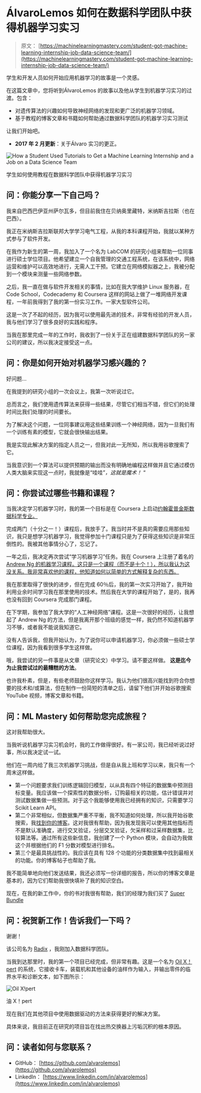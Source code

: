 # ÁlvaroLemos 如何在数据科学团队中获得机器学习实习

> 原文： [https://machinelearningmastery.com/student-got-machine-learning-internship-job-data-science-team/](https://machinelearningmastery.com/student-got-machine-learning-internship-job-data-science-team/)

学生和开发人员如何开始应用机器学习的故事是一个灵感。

在这篇文章中，您将听到ÁlvaroLemos 的故事以及他从学生到机器学习实习的过渡。包含：

*   对遗传算法的兴趣如何导致神经网络的发现和更广泛的机器学习领域。
*   基于教程的博客文章和书籍如何帮助通过数据科学团队的机器学习实习测试

让我们开始吧。

*   **2017 年 2 月更新**：关于Álvaro 实习的更正。

![How a Student Used Tutorials to Get a Machine Learning Internship and a Job on a Data Science Team](img/3d76d54fee4d611e5df16abf0ccabec7.jpg)

学生如何使用教程在数据科学团队中获得机器学习实习

## 问：你能分享一下自己吗？

我来自巴西巴伊亚州萨尔瓦多，但目前我住在贝纳奥里藏特，米纳斯吉拉斯（也在巴西）。

我正在米纳斯吉拉斯联邦大学学习电气工程，从我的本科课程开始，我就以某种方式参与了软件开发。

在我作为新生的第一周，我加入了一个名为 LabCOM 的研究小组来帮助一位同事进行硕士学位项目。他希望建立一个自我管理的交通工程系统，在该系统中，网络运营和维护可以高效地进行，无需人工干预。它建立在网络模拟器之上，我被分配到一个模块来测量一些网络参数。

之后，我一直在做与软件开发相关的事情，比如在我大学维护 Linux 服务器，在 Code School，Codecademy 和 Coursera 这样的网站上做了一堆网络开发课程，一年前我得到了我的第一份实习工作。一家大型软件公司。

这是一次了不起的经历，因为我可以使用最先进的技术，非常有经验的开发人员，我与他们学习了很多良好的实践和程序。

当我在那里完成一年的工作时，我收到了一份关于正在组建数据科学团队的另一家公司的建议，所以我决定接受这一点。

## 问：你是如何开始对机器学习感兴趣的？

好问题…

在我提到的研究小组的一次会议上，我第一次听说过它。

总而言之，我们使用遗传算法来获得一些结果，尽管它们相当不错，但它们的处理时间比我们处理的时间要长。

为了解决这个问题，一位同事建议用这些结果训练一个神经网络，因为一旦我们有一个训练有素的模型，它就会很快输出结果。

我是实现此解决方案的指定人员之一，但我对此一无所知，所以我用谷歌搜索了它。

当我意识到一个算法可以提供预期的输出而没有明确地编程这样做并且它通过模仿人类大脑来实现这一点时，我就像是“哇哇”_，这就是魔术！_ “

## 问：你尝试过哪些书籍和课程？

当我决定学习机器学习时，我的第一个目标是在 Coursera 上启动[约翰霍普金斯数据科学专业。](https://www.coursera.org/specializations/jhu-data-science)

完成两门（十分之一！）课程后，我放手了。我当时并不是真的需要应用那些知识，我只是想学习机器学习，我觉得参加十门课程只是为了获得这些知识是非常压倒性的。我被其他事情分心了，忘记了。

一年之后，我决定再次尝试“学习机器学习”任务。我在 Coursera 上注册了着名的 [Andrew Ng 的机器学习课程。这只是一个课程（而不是十个！），所以我认为这没关系。我非常喜欢他的课程，他知道如何以简单的方式解释复杂的东西。](https://www.coursera.org/learn/machine-learning)

我在那里取得了很快的进步，但在完成 60％后，我的第一次实习开始了，我开始利用业余时间学习我在那里使用的技术。然后我在大学的课程开始了，是的，我再也没有回到 Coursera 完成那门课程。

在下学期，我参加了我大学的“人工神经网络”课程。这是一次很好的经历，让我想起了 Andrew Ng 的方法，但是我离开那个班级的感觉一样，我仍然不知道机器学习不够，或者我不能说我知道它。

没有人告诉我，但我开始认为，为了说你可以申请机器学习，你必须做一些硕士学位课程，因为我看到很多学生这样做。

哦，我尝试的另一件事是从文章（研究论文）中学习。请不要这样做。 **这是迄今为止我尝试过的最糟糕的方法**。

也许我朴素，但是，有些老师鼓励你这样学习。我认为他们很高兴能找到符合你想要的技术和/或算法，但在制作一份简短的清单之后，请留下他们并开始谷歌搜索 YouTube 视频，博客文章和书籍。

## 问：ML Mastery 如何帮助您完成旅程？

这对我帮助很大。

当我听说机器学习实习机会时，我的工作做得很好。有一家公司，我已经听说过好事，所以我决定试一试。

他们在一周内给了我三次机器学习挑战，但是自从我上班和学习以来，我只有一个周末这样做。

*   第一个问题要求我们训练逻辑回归模型，以从具有四个特征的数据集中预测目标变量。我应该做一个探索性的数据分析，订购最相关的功能，估计错误并对测试数据集做一些预测。对于这个我能够使用我已经拥有的知识，只需要学习 Scikit Learn API。
*   第二个非常相似，但数据集严重不平衡，我不知道如何处理，所以我开始谷歌搜索，我[找到你的博客](http://machinelearningmastery.com/tactics-to-combat-imbalanced-classes-in-your-machine-learning-dataset/)。这对我很有帮助，因为我发现我可以使用其他指标而不是默认准确度，进行交叉验证，分层交叉验证，欠采样和过采样数据集，比较算法等。通过所有这些新信息，我创建了一个 Python 模块，会自动为我做这个并根据他们的 F1 分数对模型进行排名。
*   第三个是最具挑战性的。我应该在具有 128 个功能的分类数据集中找到最相关的功能。你的博客帖子也帮助了我。

我不能简单地向他们发送结果，我还必须写一份详细的报告，所以你的博客文章是基本的，因为它们帮助我很快填补了我的知识空白。

现在，在我的新工作中，你的书对我很有帮助，我们的经理为我们买了 [Super Bundle](http://machinelearningmastery.com/super-bundle/)

## 问：祝贺新工作！告诉我们一下吗？

谢谢！

该公司名为 [Radix](http://www.radixeng.com/) ，我刚加入数据科学团队。

当我到达那里时，我的第一个项目已经完成，但非常有趣。这是一个名为 [Oil X！pert](http://www.radixeng.com.br/noticias/131/machine-learning-solutions-from-radix-accelerates-processes) 的系统，它接收卡车，装载机和其他设备的油样作为输入，并输出零件的临界水平和诊断文本，如下图所示：

![Oil X!pert](img/199c6d5dea2dd82fc2858fc59d4b6115.jpg)

油 X！pert

现在我们在其他项目中使用数据驱动的方法来获得更好的解决方案。

具体来说，我目前正在研究的项目旨在找出热交换器上污垢沉积的根本原因。

## 问：读者如何与您联系？

*   GitHub： [https://github.com/alvarolemos](https://github.com/alvarolemos)
*   LinkedIn： [https://www.linkedin.com/in/alvarolemos](https://www.linkedin.com/in/alvarolemos)